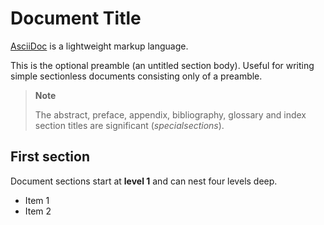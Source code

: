 # Document Title

[AsciiDoc](http://asciidoc.org) is a lightweight markup language.

This is the optional preamble (an untitled section body). Useful for
writing simple sectionless documents consisting only of a preamble.

> **Note**
>
> The abstract, preface, appendix, bibliography, glossary and index
> section titles are significant (*specialsections*).

## First section

Document sections start at **level 1** and can nest four levels deep.

* Item 1
* Item 2
